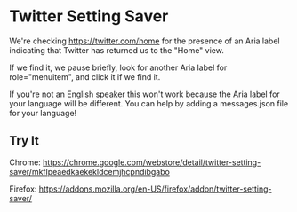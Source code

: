 # Twitter Setting Saver

We're checking https://twitter.com/home for the presence of an Aria label indicating that Twitter has returned us to the "Home" view.

If we find it, we pause briefly, look for another Aria label for role="menuitem", and click it if we find it.

If you're not an English speaker this won't work because the Aria label for your language will be different. You can help by adding a messages.json file for  your language!

## Try It

Chrome: 
https://chrome.google.com/webstore/detail/twitter-setting-saver/mkflpeaedkaekekldcemjhcpndibgabo

Firefox:
https://addons.mozilla.org/en-US/firefox/addon/twitter-setting-saver/
